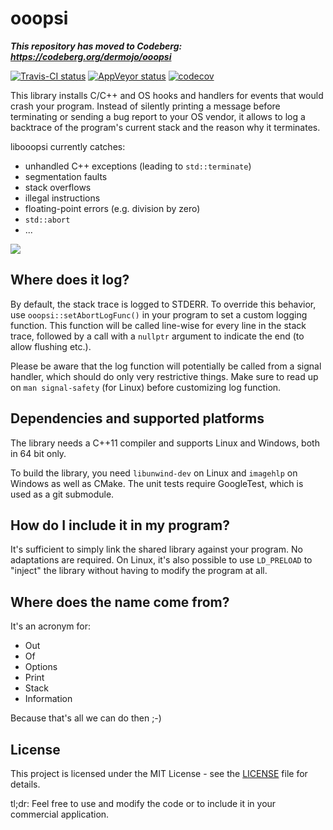 # ooopsi

***This repository has moved to Codeberg: https://codeberg.org/dermojo/ooopsi***

[![Travis-CI status](https://travis-ci.org/dermojo/ooopsi.svg?branch=master)](https://travis-ci.org/dermojo/ooopsi)
[![AppVeyor status](https://ci.appveyor.com/api/projects/status/github/dermojo/ooopsi?branch=master&svg=true)](https://ci.appveyor.com/project/dermojo/ooopsi)
[![codecov](https://codecov.io/gh/dermojo/ooopsi/branch/master/graph/badge.svg)](https://codecov.io/gh/dermojo/ooopsi)

This library installs C/C++ and OS hooks and handlers for events that would crash your program.
Instead of silently printing a message before terminating or sending a bug report to your OS vendor,
it allows to log a backtrace of the program's current stack and the reason why it terminates.

libooopsi currently catches:

* unhandled C++ exceptions (leading to `std::terminate`)
* segmentation faults
* stack overflows
* illegal instructions
* floating-point errors (e.g. division by zero)
* `std::abort`
* ...

![](docs/demo.gif)


## Where does it log?

By default, the stack trace is logged to STDERR. To override this behavior, use `ooopsi::setAbortLogFunc()` in your program to set a custom logging function. This function will
be called line-wise for every line in the stack trace, followed by a call with a `nullptr`
argument to indicate the end (to allow flushing etc.).

Please be aware that the log function will potentially be called from a signal handler, which
should do only very restrictive things. Make sure to read up on `man signal-safety` (for Linux)
before customizing log function.


## Dependencies and supported platforms

The library needs a C++11 compiler and supports Linux and Windows, both in 64 bit only.

To build the library, you need `libunwind-dev` on Linux and `imagehlp` on Windows as well
as CMake. The unit tests require GoogleTest, which is used as a git submodule.


## How do I include it in my program?

It's sufficient to simply link the shared library against your program. No adaptations are
required. On Linux, it's also possible to use `LD_PRELOAD` to "inject" the library without
having to modify the program at all.


## Where does the name come from?

It's an acronym for:
* Out
* Of
* Options
* Print
* Stack
* Information

Because that's all we can do then ;-)


## License

This project is licensed under the MIT License - see the [LICENSE](LICENSE) file for details.

tl;dr: Feel free to use and modify the code or to include it in your commercial application.
